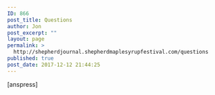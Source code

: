 ```yaml
---
ID: 866
post_title: Questions
author: Jon
post_excerpt: ""
layout: page
permalink: >
  http://shepherdjournal.shepherdmaplesyrupfestival.com/questions
published: true
post_date: 2017-12-12 21:44:25
---
```

[anspress]